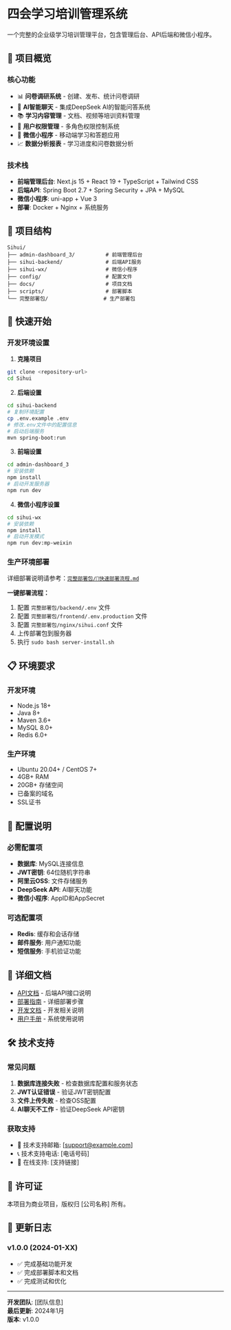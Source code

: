 # 四会学习培训管理系统

一个完整的企业级学习培训管理平台，包含管理后台、API后端和微信小程序。

## 🚀 项目概览

### 核心功能
- 📊 **问卷调研系统** - 创建、发布、统计问卷调研
- 🤖 **AI智能聊天** - 集成DeepSeek AI的智能问答系统
- 📚 **学习内容管理** - 文档、视频等培训资料管理
- 👥 **用户权限管理** - 多角色权限控制系统
- 📱 **微信小程序** - 移动端学习和答题应用
- 📈 **数据分析报表** - 学习进度和问卷数据分析

### 技术栈
- **前端管理后台**: Next.js 15 + React 19 + TypeScript + Tailwind CSS
- **后端API**: Spring Boot 2.7 + Spring Security + JPA + MySQL
- **微信小程序**: uni-app + Vue 3
- **部署**: Docker + Nginx + 系统服务

## 📁 项目结构

```
Sihui/
├── admin-dashboard_3/          # 前端管理后台
├── sihui-backend/              # 后端API服务
├── sihui-wx/                   # 微信小程序
├── config/                     # 配置文件
├── docs/                       # 项目文档
├── scripts/                    # 部署脚本
└── 完整部署包/                  # 生产部署包
```

## 🔧 快速开始

### 开发环境设置

1. **克隆项目**
```bash
git clone <repository-url>
cd Sihui
```

2. **后端设置**
```bash
cd sihui-backend
# 复制环境配置
cp .env.example .env
# 修改.env文件中的配置信息
# 启动后端服务
mvn spring-boot:run
```

3. **前端设置**
```bash
cd admin-dashboard_3
# 安装依赖
npm install
# 启动开发服务器
npm run dev
```

4. **微信小程序设置**
```bash
cd sihui-wx
# 安装依赖
npm install
# 启动开发模式
npm run dev:mp-weixin
```

### 生产环境部署

详细部署说明请参考：[`完整部署包/🚀快速部署流程.md`](完整部署包/🚀快速部署流程.md)

**一键部署流程：**
1. 配置 `完整部署包/backend/.env` 文件
2. 配置 `完整部署包/frontend/.env.production` 文件
3. 配置 `完整部署包/nginx/sihui.conf` 文件
4. 上传部署包到服务器
5. 执行 `sudo bash server-install.sh`

## 📋 环境要求

### 开发环境
- Node.js 18+
- Java 8+
- Maven 3.6+
- MySQL 8.0+
- Redis 6.0+

### 生产环境
- Ubuntu 20.04+ / CentOS 7+
- 4GB+ RAM
- 20GB+ 存储空间
- 已备案的域名
- SSL证书

## 🔑 配置说明

### 必需配置项
- **数据库**: MySQL连接信息
- **JWT密钥**: 64位随机字符串
- **阿里云OSS**: 文件存储服务
- **DeepSeek API**: AI聊天功能
- **微信小程序**: AppID和AppSecret

### 可选配置项
- **Redis**: 缓存和会话存储
- **邮件服务**: 用户通知功能
- **短信服务**: 手机验证功能

## 📖 详细文档

- [API文档](docs/) - 后端API接口说明
- [部署指南](完整部署包/本地配置指南.md) - 详细部署步骤
- [开发文档](docs/) - 开发相关说明
- [用户手册](docs/) - 系统使用说明

## 🛠️ 技术支持

### 常见问题
1. **数据库连接失败** - 检查数据库配置和服务状态
2. **JWT认证错误** - 验证JWT密钥配置
3. **文件上传失败** - 检查OSS配置
4. **AI聊天不工作** - 验证DeepSeek API密钥

### 获取支持
- 📧 技术支持邮箱: [support@example.com]
- 📞 技术支持电话: [电话号码]
- 💬 在线支持: [支持链接]

## 📄 许可证

本项目为商业项目，版权归 [公司名称] 所有。

## 🔄 更新日志

### v1.0.0 (2024-01-XX)
- ✅ 完成基础功能开发
- ✅ 完成部署脚本和文档
- ✅ 完成测试和优化

---

**开发团队**: [团队信息]  
**最后更新**: 2024年1月  
**版本**: v1.0.0 